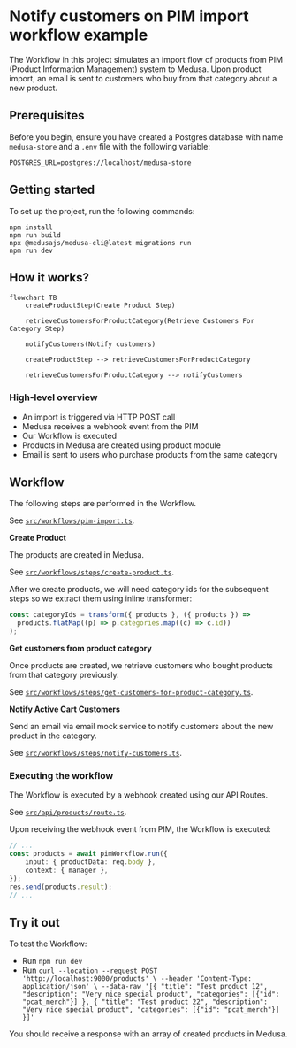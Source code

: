 
# Notify customers on PIM import workflow example

The Workflow in this project simulates an import flow of products from PIM (Product Information Management) system to Medusa. Upon product import, an email is sent to customers who buy from that category about a new product.

## Prerequisites

Before you begin, ensure you have created a Postgres database with name `medusa-store` and a `.env` file with the following variable:

```
POSTGRES_URL=postgres://localhost/medusa-store
```

## Getting started

To set up the project, run the following commands:

```
npm install
npm run build
npx @medusajs/medusa-cli@latest migrations run
npm run dev
```

## How it works?

```mermaid
flowchart TB
	createProductStep(Create Product Step)
	
	retrieveCustomersForProductCategory(Retrieve Customers For Category Step)
	
	notifyCustomers(Notify customers)

	createProductStep --> retrieveCustomersForProductCategory
	
	retrieveCustomersForProductCategory --> notifyCustomers
```


### High-level overview

- An import is triggered via HTTP POST call
- Medusa receives a webhook event from the PIM
- Our Workflow is executed
- Products in Medusa are created using product module
- Email is sent to users who purchase products from the same category

## Workflow

The following steps are performed in the Workflow.

See [`src/workflows/pim-import.ts`](/notify-category-customers/src/workflows/pim-import.ts).

**Create Product**

The products are created in Medusa.

See [`src/workflows/steps/create-product.ts`](/notify-category-customers/src/workflows/steps/create-product.ts).

After we create products, we will need category ids for the subsequent steps so we extract them using inline transformer:

````ts
const categoryIds = transform({ products }, ({ products }) =>
  products.flatMap((p) => p.categories.map((c) => c.id))
);
````

**Get customers from product category**

Once products are created, we retrieve customers who bought products from that category previously. 

See [`src/workflows/steps/get-customers-for-product-category.ts`](/notify-category-customers/src/workflows/steps/get-customers-for-product-category.ts).

**Notify Active Cart Customers**

Send an email via email mock service to notify customers about the new product in the category.

See [`src/workflows/steps/notify-customers.ts`](/notify-category-customers/src/workflows/steps/notify-customers.ts).

### Executing the workflow

The Workflow is executed by a webhook created using our API Routes.

See [`src/api/products/route.ts`](/notify-category-customers/src/api/products/route.ts).

Upon receiving the webhook event from PIM, the Workflow is executed:

```ts
// ...
const products = await pimWorkflow.run({
    input: { productData: req.body },
    context: { manager },
});
res.send(products.result);
// ...
```

## Try it out

To test the Workflow:

- Run `npm run dev`
- Run `curl --location --request POST 'http://localhost:9000/products' \
  --header 'Content-Type: application/json' \
  --data-raw '[{
  "title": "Test product 12",
  "description": "Very nice special product",
  "categories": [{"id": "pcat_merch"}]
  },
  {
  "title": "Test product 22",
  "description": "Very nice special product",
  "categories": [{"id": "pcat_merch"}]
  }]'`

You should receive a response with an array of created products in Medusa.

